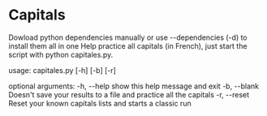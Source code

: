 # Capitals
Dowload python dependencies manually or use --dependencies (-d) to install them all in one
Help practice all capitals (in French), just start the script with python capitales.py.

usage: capitales.py [-h] [-b] [-r]

optional arguments:
  -h, --help   show this help message and exit
  -b, --blank  Doesn't save your results to a file and practice all the capitals
  -r, --reset  Reset your known capitals lists and starts a classic run
